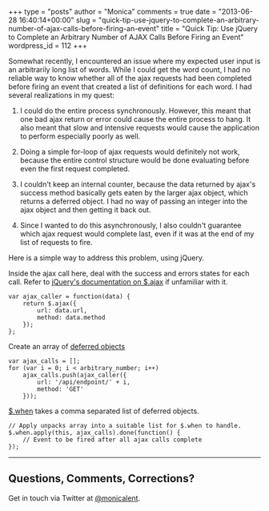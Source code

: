 +++
type = "posts"
author = "Monica"
comments = true
date = "2013-06-28 16:40:14+00:00"
slug = "quick-tip-use-jquery-to-complete-an-arbitrary-number-of-ajax-calls-before-firing-an-event"
title = "Quick Tip: Use jQuery to Complete an Arbitrary Number of AJAX Calls Before Firing an Event"
wordpress_id = 112
+++

Somewhat recently, I encountered an issue where my expected user input is an arbitrarily long list of words. While I could get the word count, I had no reliable way to know whether all of the ajax requests had been completed before firing an event that created a list of definitions for each word. I had several realizations in my quest:

  1. I could do the entire process synchronously. However, this meant that one bad ajax return or error could cause the entire process to hang. It also meant that slow and intensive requests would cause the application to perform especially poorly as well.

  2. Doing a simple for-loop of ajax requests would definitely not work, because the entire control structure would be done evaluating before even the first request completed.

  3. I couldn't keep an internal counter, because the data returned by ajax's success method basically gets eaten by the larger ajax object, which returns a deferred object. I had no way of passing an integer into the ajax object and then getting it back out.

  4. Since I wanted to do this asynchronously, I also couldn't guarantee which ajax request would complete last, even if it was at the end of my list of requests to fire.


Here is a simple way to address this problem, using jQuery.

Inside the ajax call here, deal with the success and errors states for each call. 
Refer to <a href="http://api.jquery.com/jQuery.ajax/" target="_blank">jQuery's documentation on $.ajax</a> if unfamiliar with it.
    
    var ajax_caller = function(data) {
        return $.ajax({
            url: data.url, 
            method: data.method
        });
    };
    
Create an array of <a href="http://api.jquery.com/category/deferred-object/" target="_blank" title="jQuery Documentation for Deferred Objects">deferred objects</a>
    
    var ajax_calls = [];
    for (var i = 0; i < arbitrary_number; i++)
        ajax_calls.push(ajax_caller({
            url: '/api/endpoint/' + i,
            method: 'GET'
        }));
    
<a href="http://api.jquery.com/jQuery.when/" target="_blank" title="jQuery Documentation for $.when">$.when</a> takes a comma separated list of deferred objects.

    // Apply unpacks array into a suitable list for $.when to handle.
    $.when.apply(this, ajax_calls).done(function() {
        // Event to be fired after all ajax calls complete
    });

* * *

## Questions, Comments, Corrections?

Get in touch via Twitter at [@monicalent](http://www.twitter.com/monicalent).
